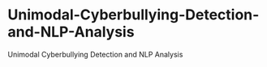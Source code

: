 # Unimodal-Cyberbullying-Detection-and-NLP-Analysis
Unimodal Cyberbullying Detection and NLP Analysis
